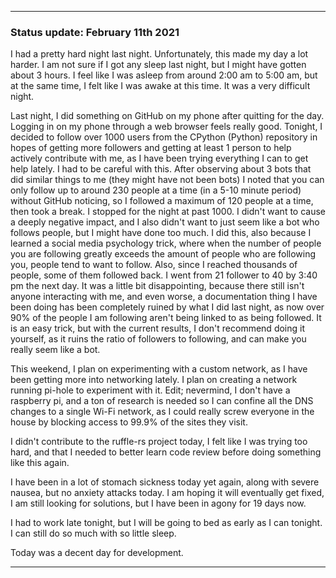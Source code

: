 ***

### Status update: February 11th 2021

I had a pretty hard night last night. Unfortunately, this made my day a lot harder. I am not sure if I got any sleep last night, but I might have gotten about 3 hours. I feel like I was asleep from around 2:00 am to 5:00 am, but at the same time, I felt like I was awake at this time. It was a very difficult night.

Last night, I did something on GitHub on my phone after quitting for the day. Logging in on my phone through a web browser feels really good. Tonight, I decided to follow over 1000 users from the CPython (Python) repository in hopes of getting more followers and getting at least 1 person to help actively contribute with me, as I have been trying everything I can to get help lately. I had to be careful with this. After observing about 3 bots that did similar things to me (they might have not been bots) I noted that you can only follow up to around 230 people at a time (in a 5-10 minute period) without GitHub noticing, so I followed a maximum of 120 people at a time, then took a break. I stopped for the night at past 1000. I didn't want to cause a deeply negative impact, and I also didn't want to just seem like a bot who follows people, but I might have done too much. I did this, also because I learned a social media psychology trick, where when the number of people you are following greatly exceeds the amount of people who are following you, people tend to want to follow. Also, since I reached thousands of people, some of them followed back. I went from 21 follower to 40 by 3:40 pm the next day. It was a little bit disappointing, because there still isn't anyone interacting with me, and even worse, a documentation thing I have been doing has been completely ruined by what I did last night, as now over 90% of the people I am following aren't being linked to as being followed. It is an easy trick, but with the current results, I don't recommend doing it yourself, as it ruins the ratio of followers to following, and can make you really seem like a bot.

This weekend, I plan on experimenting with a custom network, as I have been getting more into networking lately. I plan on creating a network running pi-hole to experiment with it. Edit; nevermind, I don't have a raspberry pi, and a ton of research is needed so I can confine all the DNS changes to a single Wi-Fi network, as I could really screw everyone in the house by blocking access to 99.9% of the sites they visit.

I didn't contribute to the ruffle-rs project today, I felt like I was trying too hard, and that I needed to better learn code review before doing something like this again.

I have been in a lot of stomach sickness today yet again, along with severe nausea, but no anxiety attacks today. I am hoping it will eventually get fixed, I am still looking for solutions, but I have been in agony for 19 days now.

I had to work late tonight, but I will be going to bed as early as I can tonight. I can still do so much with so little sleep.

Today was a decent day for development.
 
***
